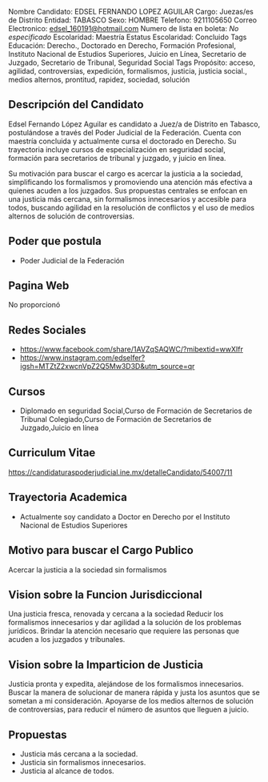 Nombre Candidato: EDSEL FERNANDO LOPEZ AGUILAR
Cargo: Juezas/es de Distrito
Entidad: TABASCO
Sexo: HOMBRE
Telefono: 9211105650
Correo Electronico: edsel_160191@hotmail.com
Numero de lista en boleta: *No especificado*
Escolaridad: Maestría
Estatus Escolaridad: Concluido
Tags Educación: Derecho., Doctorado en Derecho, Formación Profesional, Instituto Nacional de Estudios Superiores, Juicio en Línea, Secretario de Juzgado, Secretario de Tribunal, Seguridad Social
Tags Propósito: acceso, agilidad, controversias, expedición, formalismos, justicia, justicia social., medios alternos, prontitud, rapidez, sociedad, solución


## Descripción del Candidato 

Edsel Fernando López Aguilar es candidato a Juez/a de Distrito en Tabasco, postulándose a través del Poder Judicial de la Federación. Cuenta con maestría concluida y actualmente cursa el doctorado en Derecho. Su trayectoria incluye cursos de especialización en seguridad social, formación para secretarios de tribunal y juzgado, y juicio en línea.

Su motivación para buscar el cargo es acercar la justicia a la sociedad, simplificando los formalismos y promoviendo una atención más efectiva a quienes acuden a los juzgados. Sus propuestas centrales se enfocan en una justicia más cercana, sin formalismos innecesarios y accesible para todos, buscando agilidad en la resolución de conflictos y el uso de medios alternos de solución de controversias.


## Poder que postula

- Poder Judicial de la Federación


## Pagina Web

No proporcionó


## Redes Sociales

- https://www.facebook.com/share/1AVZqSAQWC/?mibextid=wwXIfr
- https://www.instagram.com/edselfer?igsh=MTZtZ2xwcnVpZ2Q5Mw3D3D&utm_source=qr


## Cursos

- Diplomado en seguridad Social,Curso de Formación de Secretarios de Tribunal Colegiado,Curso de Formación de Secretarios de Juzgado,Juicio en línea


## Curriculum Vitae

https://candidaturaspoderjudicial.ine.mx/detalleCandidato/54007/11


## Trayectoria Academica

- Actualmente soy candidato a Doctor en Derecho por el Instituto Nacional de Estudios Superiores


## Motivo para buscar el Cargo Publico

Acercar la justicia a la sociedad sin formalismos


## Vision sobre la Funcion Jurisdiccional

Una justicia fresca, renovada y cercana a la sociedad Reducir los formalismos innecesarios y dar agilidad a la solución de los problemas jurídicos. Brindar la atención necesario que requiere las personas que acuden a los juzgados y tribunales.


## Vision sobre la Imparticion de Justicia

Justicia pronta y expedita, alejándose de los formalismos innecesarios. Buscar la manera de solucionar de manera rápida y justa los asuntos que se sometan a mi consideración. Apoyarse de los medios alternos de solución de controversias, para reducir el número de asuntos que lleguen a juicio.


## Propuestas

- Justicia más cercana a la sociedad.
- Justicia sin formalismos innecesarios.
- Justicia al alcance de todos.

